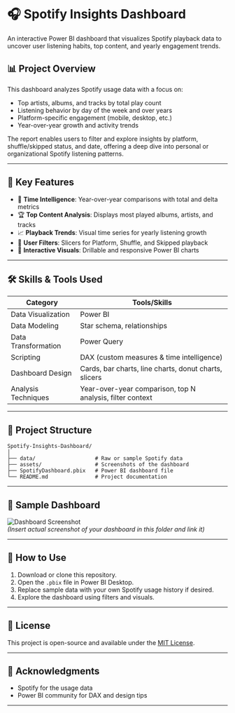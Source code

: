 
# 🎧 Spotify Insights Dashboard

An interactive Power BI dashboard that visualizes Spotify playback data to uncover user listening habits, top content, and yearly engagement trends.

## 📊 Project Overview

This dashboard analyzes Spotify usage data with a focus on:
- Top artists, albums, and tracks by total play count
- Listening behavior by day of the week and over years
- Platform-specific engagement (mobile, desktop, etc.)
- Year-over-year growth and activity trends

The report enables users to filter and explore insights by platform, shuffle/skipped status, and date, offering a deep dive into personal or organizational Spotify listening patterns.

---

## 🧠 Key Features

- 📅 **Time Intelligence**: Year-over-year comparisons with total and delta metrics
- 🏆 **Top Content Analysis**: Displays most played albums, artists, and tracks
- 📈 **Playback Trends**: Visual time series for yearly listening growth
- 📍 **User Filters**: Slicers for Platform, Shuffle, and Skipped playback
- 🔄 **Interactive Visuals**: Drillable and responsive Power BI charts

---

## 🛠️ Skills & Tools Used

| Category | Tools/Skills |
|----------|--------------|
| Data Visualization | Power BI |
| Data Modeling | Star schema, relationships |
| Data Transformation | Power Query |
| Scripting | DAX (custom measures & time intelligence) |
| Dashboard Design | Cards, bar charts, line charts, donut charts, slicers |
| Analysis Techniques | Year-over-year comparison, top N analysis, filter context |

---

## 📁 Project Structure

```
Spotify-Insights-Dashboard/
│
├── data/                   # Raw or sample Spotify data
├── assets/                 # Screenshots of the dashboard
├── SpotifyDashboard.pbix   # Power BI dashboard file
└── README.md               # Project documentation
```

---

## 📸 Sample Dashboard

![Dashboard Screenshot](assets/dashboard-screenshot.png)  
*(Insert actual screenshot of your dashboard in this folder and link it)*

---

## 🚀 How to Use

1. Download or clone this repository.
2. Open the `.pbix` file in Power BI Desktop.
3. Replace sample data with your own Spotify usage history if desired.
4. Explore the dashboard using filters and visuals.

---

## 📝 License

This project is open-source and available under the [MIT License](LICENSE).

---

## 🙌 Acknowledgments

- Spotify for the usage data
- Power BI community for DAX and design tips

---
